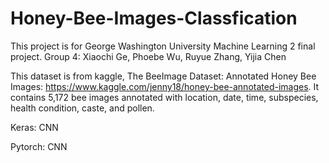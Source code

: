 # Honey-Bee-Images-Classfication

This project is for George Washington University Machine Learning 2 final project. 
Group 4: Xiaochi Ge, Phoebe Wu, Ruyue Zhang, Yijia Chen

This dataset is from kaggle, The BeeImage Dataset: Annotated Honey Bee Images: https://www.kaggle.com/jenny18/honey-bee-annotated-images.
It contains 5,172 bee images annotated with location, date, time, subspecies, health condition, caste, and pollen.

Keras: CNN


Pytorch: CNN

